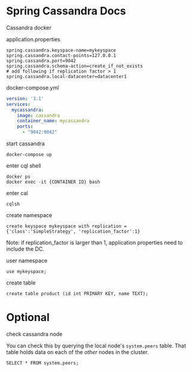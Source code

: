 # Spring Cassandra Docs



Cassandra docker

application.properties

```properties
spring.cassandra.keyspace-name=mykeyspace
spring.cassandra.contact-points=127.0.0.1
spring.cassandra.port=9042
spring.cassandra.schema-action=create_if_not_exists
# add following if replication factor > 1
spring.cassandra.local-datacenter=datacenter1
```



docker-compose.yml

```yml
version: '3.1'
services:
  mycassandra:
    image: cassandra
    container_name: mycassandra
    ports:
      - "9042:9042"
```





start cassandra

```shell
docker-compose up
```



enter cql shell

```shell
docker ps
docker exec -it {CONTAINER ID} bash
```



enter cal

```
cqlsh
```



create namespace

```
create keyspace mykeyspace with replication = {'class':'SimpleStrategy', 'replication_factor':1}
```

Note: if replication_factor is larger than 1, application properties need to include the DC.



user namespace

```cql
use mykeyspace;
```



create table

```cql
create table product (id int PRIMARY KEY, name TEXT);
```



# Optional

check cassandra node

You can check this by querying the local node's `system.peers` table. That table holds data on each of the *other* nodes in the cluster.



```
SELECT * FROM system.peers;
```

